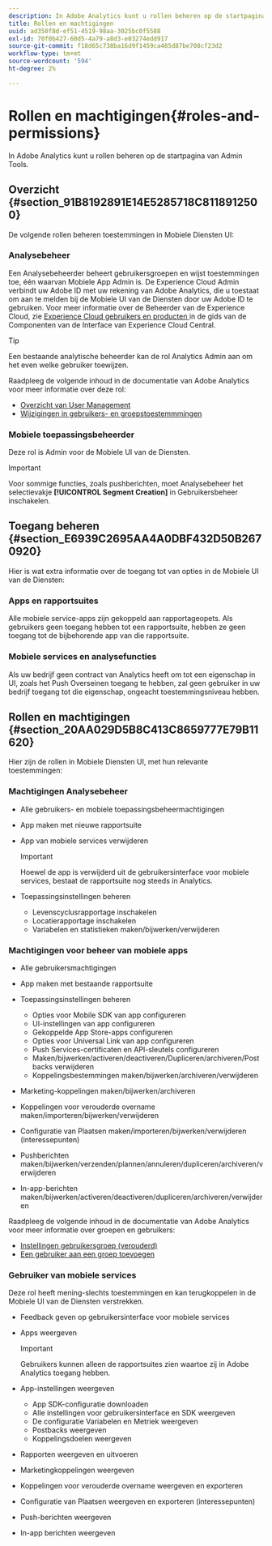 ```yaml
---
description: In Adobe Analytics kunt u rollen beheren op de startpagina van Admin Tools.
title: Rollen en machtigingen
uuid: ad350f8d-ef51-4519-98aa-3025bc0f5588
exl-id: 70f0b427-60d5-4a79-a8d3-e03274edd917
source-git-commit: f18d65c738ba16d9f1459ca485d87be708cf23d2
workflow-type: tm+mt
source-wordcount: '594'
ht-degree: 2%

---
```


# Rollen en machtigingen{#roles-and-permissions}

In Adobe Analytics kunt u rollen beheren op de startpagina van Admin Tools.

## Overzicht {#section_91B8192891E14E5285718C8118912500}

De volgende rollen beheren toestemmingen in Mobiele Diensten UI:

### Analysebeheer

Een Analysebeheerder beheert gebruikersgroepen en wijst toestemmingen toe, één waarvan Mobiele App Admin is. De Experience Cloud Admin verbindt uw Adobe ID met uw rekening van Adobe Analytics, die u toestaat om aan te melden bij de Mobiele UI van de Diensten door uw Adobe ID te gebruiken. Voor meer informatie over de Beheerder van de Experience Cloud, zie [Experience Cloud gebruikers en producten ](https://experienceleague.adobe.com/docs/core-services/interface/administration/admin-getting-started.html) in de gids van de Componenten van de Interface van Experience Cloud Central.

>[!TIP]
>
>Een bestaande analytische beheerder kan de rol Analytics Admin aan om het even welke gebruiker toewijzen.

Raadpleeg de volgende inhoud in de documentatie van Adobe Analytics voor meer informatie over deze rol:

* [Overzicht van User Management](https://experienceleague.adobe.com/docs/analytics/admin/user-product-management/user-management/users.html)
* [Wijzigingen in gebruikers- en groepstoestemmmingen](https://experienceleague.adobe.com/docs/analytics/admin/user-product-management/user-management/permissions-changes.html)

### Mobiele toepassingsbeheerder

Deze rol is Admin voor de Mobiele UI van de Diensten.

>[!IMPORTANT]
>
>Voor sommige functies, zoals pushberichten, moet Analysebeheer het selectievakje **[!UICONTROL Segment Creation]** in Gebruikersbeheer inschakelen.

## Toegang beheren {#section_E6939C2695AA4A0DBF432D50B2670920}

Hier is wat extra informatie over de toegang tot van opties in de Mobiele UI van de Diensten:

### Apps en rapportsuites

Alle mobiele service-apps zijn gekoppeld aan rapportageopets. Als gebruikers geen toegang hebben tot een rapportsuite, hebben ze geen toegang tot de bijbehorende app van die rapportsuite.

### Mobiele services en analysefuncties

Als uw bedrijf geen contract van Analytics heeft om tot een eigenschap in UI, zoals het Push Overseinen toegang te hebben, zal geen gebruiker in uw bedrijf toegang tot die eigenschap, ongeacht toestemmingsniveau hebben.

## Rollen en machtigingen {#section_20AA029D5B8C413C8659777E79B11620}

Hier zijn de rollen in Mobiele Diensten UI, met hun relevante toestemmingen:

### Machtigingen Analysebeheer

* Alle gebruikers- en mobiele toepassingsbeheermachtigingen
* App maken met nieuwe rapportsuite
* App van mobiele services verwijderen

   >[!IMPORTANT]
   >
   >Hoewel de app is verwijderd uit de gebruikersinterface voor mobiele services, bestaat de rapportsuite nog steeds in Analytics.

* Toepassingsinstellingen beheren

   * Levenscyclusrapportage inschakelen
   * Locatierapportage inschakelen
   * Variabelen en statistieken maken/bijwerken/verwijderen

### Machtigingen voor beheer van mobiele apps

* Alle gebruikersmachtigingen
* App maken met bestaande rapportsuite
* Toepassingsinstellingen beheren

   * Opties voor Mobile SDK van app configureren
   * UI-instellingen van app configureren
   * Gekoppelde App Store-apps configureren
   * Opties voor Universal Link van app configureren
   * Push Services-certificaten en API-sleutels configureren
   * Maken/bijwerken/activeren/deactiveren/Dupliceren/archiveren/Postbacks verwijderen
   * Koppelingsbestemmingen maken/bijwerken/archiveren/verwijderen

* Marketing-koppelingen maken/bijwerken/archiveren
* Koppelingen voor verouderde overname maken/importeren/bijwerken/verwijderen
* Configuratie van Plaatsen maken/importeren/bijwerken/verwijderen (interessepunten)
* Pushberichten maken/bijwerken/verzenden/plannen/annuleren/dupliceren/archiveren/verwijderen
* In-app-berichten maken/bijwerken/activeren/deactiveren/dupliceren/archiveren/verwijderen

Raadpleeg de volgende inhoud in de documentatie van Adobe Analytics voor meer informatie over groepen en gebruikers:

* [Instellingen gebruikersgroep (verouderd)](https://experienceleague.adobe.com/docs/analytics/admin/user-product-management/user-groups/groups.html)
* [Een gebruiker aan een groep toevoegen](https://experienceleague.adobe.com/docs/analytics/admin/user-product-management/user-management/t-add-user-to-group.html)

### Gebruiker van mobiele services

Deze rol heeft mening-slechts toestemmingen en kan terugkoppelen in de Mobiele UI van de Diensten verstrekken.

* Feedback geven op gebruikersinterface voor mobiele services
* Apps weergeven

   >[!IMPORTANT]
   >
   >Gebruikers kunnen alleen de rapportsuites zien waartoe zij in Adobe Analytics toegang hebben.

* App-instellingen weergeven

   * App SDK-configuratie downloaden
   * Alle instellingen voor gebruikersinterface en SDK weergeven
   * De configuratie Variabelen en Metriek weergeven
   * Postbacks weergeven
   * Koppelingsdoelen weergeven

* Rapporten weergeven en uitvoeren
* Marketingkoppelingen weergeven
* Koppelingen voor verouderde overname weergeven en exporteren
* Configuratie van Plaatsen weergeven en exporteren (interessepunten)
* Push-berichten weergeven
* In-app berichten weergeven
